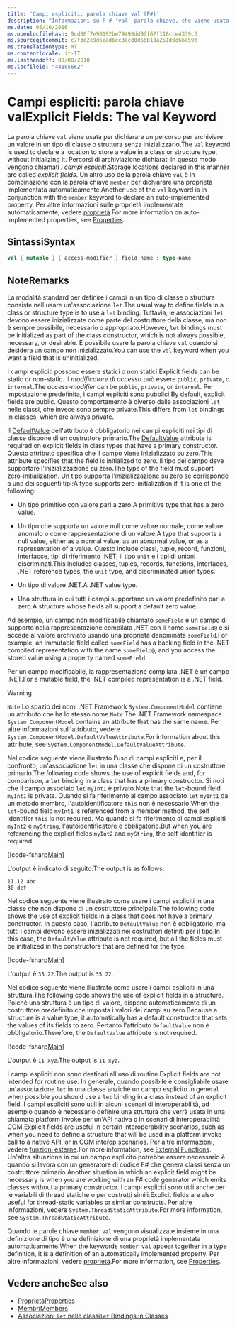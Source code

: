 ```yaml
---
title: 'Campi espliciti: parola chiave val (F#)'
description: "Informazioni su F # 'val' parola chiave, che viene usata per dichiarare un percorso per archiviare un valore in un tipo classe o struttura senza inizializzare il tipo."
ms.date: 05/16/2016
ms.openlocfilehash: 9cd06f7e90192be79490dd0ff67f118cce4339c3
ms.sourcegitcommit: c7f3e2e9d6ead6cc3acd0d66b10a251d0c66e59d
ms.translationtype: MT
ms.contentlocale: it-IT
ms.lasthandoff: 09/08/2018
ms.locfileid: "44185662"
---
```

# <a name="explicit-fields-the-val-keyword"></a><span data-ttu-id="f4d51-103">Campi espliciti: parola chiave val</span><span class="sxs-lookup"><span data-stu-id="f4d51-103">Explicit Fields: The val Keyword</span></span>

<span data-ttu-id="f4d51-104">La parola chiave `val` viene usata per dichiarare un percorso per archiviare un valore in un tipo di classe o struttura senza inizializzarlo.</span><span class="sxs-lookup"><span data-stu-id="f4d51-104">The `val` keyword is used to declare a location to store a value in a class or structure type, without initializing it.</span></span> <span data-ttu-id="f4d51-105">Percorsi di archiviazione dichiarati in questo modo vengono chiamati *i campi espliciti*.</span><span class="sxs-lookup"><span data-stu-id="f4d51-105">Storage locations declared in this manner are called *explicit fields*.</span></span> <span data-ttu-id="f4d51-106">Un altro uso della parola chiave `val` è in combinazione con la parola chiave `member` per dichiarare una proprietà implementata automaticamente.</span><span class="sxs-lookup"><span data-stu-id="f4d51-106">Another use of the `val` keyword is in conjunction with the `member` keyword to declare an auto-implemented property.</span></span> <span data-ttu-id="f4d51-107">Per altre informazioni sulle proprietà implementate automaticamente, vedere [proprietà](properties.md).</span><span class="sxs-lookup"><span data-stu-id="f4d51-107">For more information on auto-implemented properties, see [Properties](properties.md).</span></span>

## <a name="syntax"></a><span data-ttu-id="f4d51-108">Sintassi</span><span class="sxs-lookup"><span data-stu-id="f4d51-108">Syntax</span></span>

```fsharp
val [ mutable ] [ access-modifier ] field-name : type-name
```

## <a name="remarks"></a><span data-ttu-id="f4d51-109">Note</span><span class="sxs-lookup"><span data-stu-id="f4d51-109">Remarks</span></span>

<span data-ttu-id="f4d51-110">La modalità standard per definire i campi in un tipo di classe o struttura consiste nell'usare un'associazione `let`.</span><span class="sxs-lookup"><span data-stu-id="f4d51-110">The usual way to define fields in a class or structure type is to use a `let` binding.</span></span> <span data-ttu-id="f4d51-111">Tuttavia, le associazioni `let` devono essere inizializzate come parte del costruttore della classe, ma non è sempre possibile, necessario o appropriato.</span><span class="sxs-lookup"><span data-stu-id="f4d51-111">However, `let` bindings must be initialized as part of the class constructor, which is not always possible, necessary, or desirable.</span></span> <span data-ttu-id="f4d51-112">È possibile usare la parola chiave `val` quando si desidera un campo non inizializzato.</span><span class="sxs-lookup"><span data-stu-id="f4d51-112">You can use the `val` keyword when you want a field that is uninitialized.</span></span>

<span data-ttu-id="f4d51-113">I campi espliciti possono essere statici o non statici.</span><span class="sxs-lookup"><span data-stu-id="f4d51-113">Explicit fields can be static or non-static.</span></span> <span data-ttu-id="f4d51-114">Il *modificatore di accesso* può essere `public`, `private`, o `internal`.</span><span class="sxs-lookup"><span data-stu-id="f4d51-114">The *access-modifier* can be `public`, `private`, or `internal`.</span></span> <span data-ttu-id="f4d51-115">Per impostazione predefinita, i campi espliciti sono pubblici.</span><span class="sxs-lookup"><span data-stu-id="f4d51-115">By default, explicit fields are public.</span></span> <span data-ttu-id="f4d51-116">Questo comportamento è diverso dalle associazioni `let` nelle classi, che invece sono sempre private.</span><span class="sxs-lookup"><span data-stu-id="f4d51-116">This differs from `let` bindings in classes, which are always private.</span></span>

<span data-ttu-id="f4d51-117">Il [DefaultValue](https://msdn.microsoft.com/library/a3a3307b-8c05-441e-b109-245511614d58) dell'attributo è obbligatorio nei campi espliciti nei tipi di classe dispone di un costruttore primario.</span><span class="sxs-lookup"><span data-stu-id="f4d51-117">The [DefaultValue](https://msdn.microsoft.com/library/a3a3307b-8c05-441e-b109-245511614d58) attribute is required on explicit fields in class types that have a primary constructor.</span></span> <span data-ttu-id="f4d51-118">Questo attributo specifica che il campo viene inizializzato su zero.</span><span class="sxs-lookup"><span data-stu-id="f4d51-118">This attribute specifies that the field is initialized to zero.</span></span> <span data-ttu-id="f4d51-119">Il tipo del campo deve supportare l'inizializzazione su zero.</span><span class="sxs-lookup"><span data-stu-id="f4d51-119">The type of the field must support zero-initialization.</span></span> <span data-ttu-id="f4d51-120">Un tipo supporta l'inizializzazione su zero se corrisponde a uno dei seguenti tipi:</span><span class="sxs-lookup"><span data-stu-id="f4d51-120">A type supports zero-initialization if it is one of the following:</span></span>

- <span data-ttu-id="f4d51-121">Un tipo primitivo con valore pari a zero.</span><span class="sxs-lookup"><span data-stu-id="f4d51-121">A primitive type that has a zero value.</span></span>

- <span data-ttu-id="f4d51-122">Un tipo che supporta un valore null come valore normale, come valore anomalo o come rappresentazione di un valore.</span><span class="sxs-lookup"><span data-stu-id="f4d51-122">A type that supports a null value, either as a normal value, as an abnormal value, or as a representation of a value.</span></span> <span data-ttu-id="f4d51-123">Questo include classi, tuple, record, funzioni, interfacce, tipi di riferimento .NET, il tipo `unit` e i tipi di unioni discriminati.</span><span class="sxs-lookup"><span data-stu-id="f4d51-123">This includes classes, tuples, records, functions, interfaces, .NET reference types, the `unit` type, and discriminated union types.</span></span>

- <span data-ttu-id="f4d51-124">Un tipo di valore .NET.</span><span class="sxs-lookup"><span data-stu-id="f4d51-124">A .NET value type.</span></span>

- <span data-ttu-id="f4d51-125">Una struttura in cui tutti i campi supportano un valore predefinito pari a zero.</span><span class="sxs-lookup"><span data-stu-id="f4d51-125">A structure whose fields all support a default zero value.</span></span>

<span data-ttu-id="f4d51-126">Ad esempio, un campo non modificabile chiamato `someField` è un campo di supporto nella rappresentazione compilata .NET con il nome `someField@` e si accede al valore archiviato usando una proprietà denominata `someField`.</span><span class="sxs-lookup"><span data-stu-id="f4d51-126">For example, an immutable field called `someField` has a backing field in the .NET compiled representation with the name `someField@`, and you access the stored value using a property named `someField`.</span></span>

<span data-ttu-id="f4d51-127">Per un campo modificabile, la rappresentazione compilata .NET è un campo .NET.</span><span class="sxs-lookup"><span data-stu-id="f4d51-127">For a mutable field, the .NET compiled representation is a .NET field.</span></span>

>[!WARNING]
<span data-ttu-id="f4d51-128">`Note` Lo spazio dei nomi .NET Framework `System.ComponentModel` contiene un attributo che ha lo stesso nome.</span><span class="sxs-lookup"><span data-stu-id="f4d51-128">`Note` The .NET Framework namespace `System.ComponentModel` contains an attribute that has the same name.</span></span> <span data-ttu-id="f4d51-129">Per altre informazioni sull'attributo, vedere `System.ComponentModel.DefaultValueAttribute`.</span><span class="sxs-lookup"><span data-stu-id="f4d51-129">For information about this attribute, see `System.ComponentModel.DefaultValueAttribute`.</span></span>

<span data-ttu-id="f4d51-130">Nel codice seguente viene illustrato l'uso di campi espliciti e, per il confronto, un'associazione `let` in una classe che dispone di un costruttore primario.</span><span class="sxs-lookup"><span data-stu-id="f4d51-130">The following code shows the use of explicit fields and, for comparison, a `let` binding in a class that has a primary constructor.</span></span> <span data-ttu-id="f4d51-131">Si noti che il campo associato `let` `myInt1` è privato.</span><span class="sxs-lookup"><span data-stu-id="f4d51-131">Note that the `let`-bound field `myInt1` is private.</span></span> <span data-ttu-id="f4d51-132">Quando si fa riferimento al campo associato `let` `myInt1` da un metodo membro, l'autoidentificatore `this` non è necessario.</span><span class="sxs-lookup"><span data-stu-id="f4d51-132">When the `let`-bound field `myInt1` is referenced from a member method, the self identifier `this` is not required.</span></span> <span data-ttu-id="f4d51-133">Ma quando si fa riferimento ai campi espliciti `myInt2` e `myString`, l'autoidentificatore è obbligatorio.</span><span class="sxs-lookup"><span data-stu-id="f4d51-133">But when you are referencing the explicit fields `myInt2` and `myString`, the self identifier is required.</span></span>

[!code-fsharp[Main](../../../../samples/snippets/fsharp/lang-ref-2/snippet6701.fs)]

<span data-ttu-id="f4d51-134">L'output è indicato di seguito:</span><span class="sxs-lookup"><span data-stu-id="f4d51-134">The output is as follows:</span></span>

```
11 12 abc
30 def
```

<span data-ttu-id="f4d51-135">Nel codice seguente viene illustrato come usare i campi espliciti in una classe che non dispone di un costruttore principale.</span><span class="sxs-lookup"><span data-stu-id="f4d51-135">The following code shows the use of explicit fields in a class that does not have a primary constructor.</span></span> <span data-ttu-id="f4d51-136">In questo caso, l'attributo `DefaultValue` non è obbligatorio, ma tutti i campi devono essere inizializzati nei costruttori definiti per il tipo.</span><span class="sxs-lookup"><span data-stu-id="f4d51-136">In this case, the `DefaultValue` attribute is not required, but all the fields must be initialized in the constructors that are defined for the type.</span></span>

[!code-fsharp[Main](../../../../samples/snippets/fsharp/lang-ref-2/snippet6702.fs)]

<span data-ttu-id="f4d51-137">L'output è `35 22`.</span><span class="sxs-lookup"><span data-stu-id="f4d51-137">The output is `35 22`.</span></span>

<span data-ttu-id="f4d51-138">Nel codice seguente viene illustrato come usare i campi espliciti in una struttura.</span><span class="sxs-lookup"><span data-stu-id="f4d51-138">The following code shows the use of explicit fields in a structure.</span></span> <span data-ttu-id="f4d51-139">Poiché una struttura è un tipo di valore, dispone automaticamente di un costruttore predefinito che imposta i valori dei campi su zero.</span><span class="sxs-lookup"><span data-stu-id="f4d51-139">Because a structure is a value type, it automatically has a default constructor that sets the values of its fields to zero.</span></span> <span data-ttu-id="f4d51-140">Pertanto l'attributo `DefaultValue` non è obbligatorio.</span><span class="sxs-lookup"><span data-stu-id="f4d51-140">Therefore, the `DefaultValue` attribute is not required.</span></span>

[!code-fsharp[Main](../../../../samples/snippets/fsharp/lang-ref-2/snippet6703.fs)]

<span data-ttu-id="f4d51-141">L'output è `11 xyz`.</span><span class="sxs-lookup"><span data-stu-id="f4d51-141">The output is `11 xyz`.</span></span>

<span data-ttu-id="f4d51-142">I campi espliciti non sono destinati all'uso di routine.</span><span class="sxs-lookup"><span data-stu-id="f4d51-142">Explicit fields are not intended for routine use.</span></span> <span data-ttu-id="f4d51-143">In generale, quando possibile è consigliabile usare un'associazione `let` in una classe anziché un campo esplicito.</span><span class="sxs-lookup"><span data-stu-id="f4d51-143">In general, when possible you should use a `let` binding in a class instead of an explicit field.</span></span> <span data-ttu-id="f4d51-144">I campi espliciti sono utili in alcuni scenari di interoperabilità, ad esempio quando è necessario definire una struttura che verrà usata in una chiamata platform invoke per un'API nativa o in scenari di interoperabilità COM.</span><span class="sxs-lookup"><span data-stu-id="f4d51-144">Explicit fields are useful in certain interoperability scenarios, such as when you need to define a structure that will be used in a platform invoke call to a native API, or in COM interop scenarios.</span></span> <span data-ttu-id="f4d51-145">Per altre informazioni, vedere [funzioni esterne](../functions/external-functions.md).</span><span class="sxs-lookup"><span data-stu-id="f4d51-145">For more information, see [External Functions](../functions/external-functions.md).</span></span> <span data-ttu-id="f4d51-146">Un'altra situazione in cui un campo esplicito potrebbe essere necessario è quando si lavora con un generatore di codice F# che genera classi senza un costruttore primario.</span><span class="sxs-lookup"><span data-stu-id="f4d51-146">Another situation in which an explicit field might be necessary is when you are working with an F# code generator which emits classes without a primary constructor.</span></span> <span data-ttu-id="f4d51-147">I campi espliciti sono utili anche per le variabili di thread statiche o per costrutti simili.</span><span class="sxs-lookup"><span data-stu-id="f4d51-147">Explicit fields are also useful for thread-static variables or similar constructs.</span></span> <span data-ttu-id="f4d51-148">Per altre informazioni, vedere `System.ThreadStaticAttribute`.</span><span class="sxs-lookup"><span data-stu-id="f4d51-148">For more information, see `System.ThreadStaticAttribute`.</span></span>

<span data-ttu-id="f4d51-149">Quando le parole chiave `member val` vengono visualizzate insieme in una definizione di tipo è una definizione di una proprietà implementata automaticamente.</span><span class="sxs-lookup"><span data-stu-id="f4d51-149">When the keywords `member val` appear together in a type definition, it is a definition of an automatically implemented property.</span></span> <span data-ttu-id="f4d51-150">Per altre informazioni, vedere [proprietà](properties.md).</span><span class="sxs-lookup"><span data-stu-id="f4d51-150">For more information, see [Properties](properties.md).</span></span>

## <a name="see-also"></a><span data-ttu-id="f4d51-151">Vedere anche</span><span class="sxs-lookup"><span data-stu-id="f4d51-151">See also</span></span>

- [<span data-ttu-id="f4d51-152">Proprietà</span><span class="sxs-lookup"><span data-stu-id="f4d51-152">Properties</span></span>](properties.md)
- [<span data-ttu-id="f4d51-153">Membri</span><span class="sxs-lookup"><span data-stu-id="f4d51-153">Members</span></span>](index.md)
- [<span data-ttu-id="f4d51-154">Associazioni `let` nelle classi</span><span class="sxs-lookup"><span data-stu-id="f4d51-154">`let` Bindings in Classes</span></span>](let-bindings-in-classes.md)
